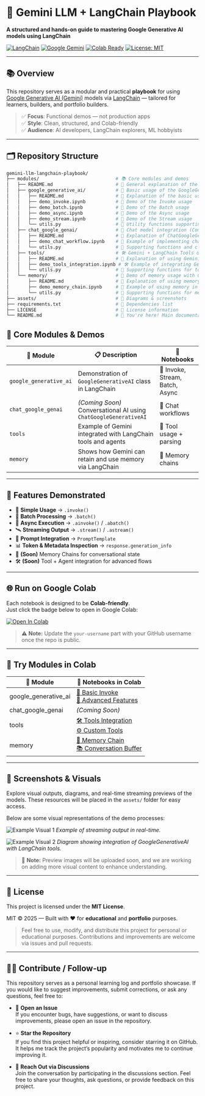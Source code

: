 # 🤖 Gemini LLM + LangChain Playbook  
**A structured and hands-on guide to mastering Google Generative AI models using LangChain**

[![LangChain](https://img.shields.io/badge/LangChain-Framework-blue)](https://www.langchain.com/)
[![Google Gemini](https://img.shields.io/badge/Google%20Gemini-LLM-red)](https://ai.google.dev/)
[![Colab Ready](https://img.shields.io/badge/Google%20Colab-Compatible-yellow)](https://colab.research.google.com/)
[![License: MIT](https://img.shields.io/badge/License-MIT-green.svg)](LICENSE)

---

## 📚 Overview

This repository serves as a modular and practical **playbook** for using [Google Generative AI (Gemini)](https://ai.google.dev/) models via [LangChain](https://python.langchain.com) — tailored for learners, builders, and portfolio builders.

> ✅ **Focus**: Functional demos — not production apps  
> ✅ **Style**: Clean, structured, and Colab-friendly  
> ✅ **Audience**: AI developers, LangChain explorers, ML hobbyists

---

## 🗂️ Repository Structure

```bash
gemini-llm-langchain-playbook/
├── modules/                            # 📚 Core modules and demos
│   ├── README.md                       # 📑 General explanation of the 'modules' folder structure and purpose
│   ├── google_generative_ai/           # 📌 Basic usage of the GoogleGenerativeAI class
│   │   ├── README.md                   # 📑 Explanation of the basic usage of GoogleGenerativeAI
│   │   ├── demo_invoke.ipynb           # 🔹 Demo of the Invoke usage
│   │   ├── demo_batch.ipynb            # 🔹 Demo of the Batch usage
│   │   ├── demo_async.ipynb            # 🔹 Demo of the Async usage
│   │   ├── demo_stream.ipynb           # 🔹 Demo of the Stream usage
│   │   └── utils.py                    # 🔧 Utility functions supporting basic usage
│   ├── chat_google_genai/              # 💬 Chat model integration (Coming Soon)
│   │   ├── README.md                   # 📑 Explanation of ChatGoogleGenerativeAI and chat workflows
│   │   ├── demo_chat_workflow.ipynb    # 💬 Example of implementing chat with Gemini
│   │   └── utils.py                    # 🔧 Supporting functions and classes for chat workflows
│   ├── tools/                          # 🛠️ Gemini + LangChain Tools demo
│   │   ├── README.md                   # 📑 Explanation of using Gemini with LangChain tools
│   │   ├── demo_tools_integration.ipynb # 🛠️ Example of integrating Gemini tools with LangChain
│   │   └── utils.py                    # 🔧 Supporting functions for tools integration
│   └── memory/                         # 🧠 Demo of memory usage with Gemini
│       ├── README.md                   # 📑 Explanation of using memory in LangChain with Gemini
│       ├── demo_memory_chain.ipynb     # 🧠 Example of using memory in a Gemini workflow
│       └── utils.py                    # 🔧 Supporting functions for memory usage
├── assets/                             # 📸 Diagrams & screenshots
├── requirements.txt                    # 🔧 Dependencies list
├── LICENSE                             # 📜 License information
└── README.md                           # 📘 You're here! Main documentation file
```

## 🧪 Core Modules & Demos

| 📁 Module               | 📋 Description                                                  | 📓 Notebooks                        |
|------------------------|------------------------------------------------------------------|-------------------------------------|
| `google_generative_ai` | Demonstration of `GoogleGenerativeAI` class in LangChain        | 🔹 Invoke, Stream, Batch, Async     |
| `chat_google_genai`    | *(Coming Soon)* Conversational AI using `ChatGoogleGenerativeAI` | 🔸 Chat workflows                   |
| `tools`                | Example of Gemini integrated with LangChain tools and agents     | 🔸 Tool usage + parsing             |
| `memory`               | Shows how Gemini can retain and use memory via LangChain         | 🔸 Memory chains                    |

---
## 🧠 Features Demonstrated

- 🎯 **Simple Usage** → `.invoke()`
- 🚀 **Batch Processing** → `.batch()`
- 🔁 **Async Execution** → `.ainvoke()` / `.abatch()`
- 🛰️ **Streaming Output** → `.stream()` / `.astream()`
- 🧩 **Prompt Integration** → `PromptTemplate`
- 📊 **Token & Metadata Inspection** → `response.generation_info`
- 🧠 **(Soon)** Memory Chains for conversational state
- 🛠️ **(Soon)** Tool + Agent integration for advanced flows
---
## 🌐 Run on Google Colab

Each notebook is designed to be **Colab-friendly**.  
Just click the badge below to open in Google Colab:

[![Open In Colab](https://colab.research.google.com/assets/colab-badge.svg)](https://colab.research.google.com/github/your-username/gemini-llm-langchain-playbook)

> ⚠️ **Note:** Update the `your-username` part with your GitHub username once the repo is public.
---

## 🧪 Try Modules in Colab
| 📁 Module            | 🔗 Notebooks in Colab                       |
|---------------------|---------------------------------------------|
| google_generative_ai | [🔹 Basic Invoke](https://colab.research.google.com/github/your-username/gemini-llm-langchain-playbook/blob/main/modules/google_generative_ai/demo_invoke.ipynb)<br>[🔸 Advanced Features](https://colab.research.google.com/github/your-username/gemini-llm-langchain-playbook/blob/main/modules/google_generative_ai/advanced_demo.ipynb) |
| chat_google_genai | *(Coming Soon)*                            |
| tools             | [🛠️ Tools Integration](https://colab.research.google.com/github/your-username/gemini-llm-langchain-playbook/blob/main/modules/tools/demo_tools_integration.ipynb)<br>[⚙️ Custom Tools](https://colab.research.google.com/github/your-username/gemini-llm-langchain-playbook/blob/main/modules/tools/custom_tools.ipynb) |
| memory            | [🧠 Memory Chain](https://colab.research.google.com/github/your-username/gemini-llm-langchain-playbook/blob/main/modules/memory/demo_memory_chain.ipynb)<br>[📚 Conversation Buffer](https://colab.research.google.com/github/your-username/gemini-llm-langchain-playbook/blob/main/modules/memory/conversation_buffer.ipynb) |

---
## 📸 Screenshots & Visuals

Explore visual outputs, diagrams, and real-time streaming previews of the models. These resources will be placed in the `assets/` folder for easy access.

Below are some visual representations of the demo processes:

![Example Visual 1](assets/example_image1.png)
*Example of streaming output in real-time.*

![Example Visual 2](assets/example_image2.png)
*Diagram showing integration of GoogleGenerativeAI with LangChain tools.*

> 📌 **Note:** Preview images will be uploaded soon, and we are working on adding more visual content to enhance understanding.
---
## 📜 License

This project is licensed under the **MIT License**.

MIT © 2025 — Built with ❤️ for **educational** and **portfolio** purposes.

> Feel free to use, modify, and distribute this project for personal or educational purposes. Contributions and improvements are welcome via issues and pull requests.
---
## 🙋‍♂️ Contribute / Follow-up

This repository serves as a personal learning log and portfolio showcase. If you would like to suggest improvements, submit corrections, or ask any questions, feel free to:

- 🐛 **Open an Issue**  
  If you encounter bugs, have suggestions, or want to discuss improvements, please open an issue in the repository.

- ⭐ **Star the Repository**  
  If you find this project helpful or inspiring, consider starring it on GitHub. It helps me track the project’s popularity and motivates me to continue improving it.

- 💬 **Reach Out via Discussions**  
  Join the conversation by participating in the discussions section. Feel free to share your thoughts, ask questions, or provide feedback on this project.
